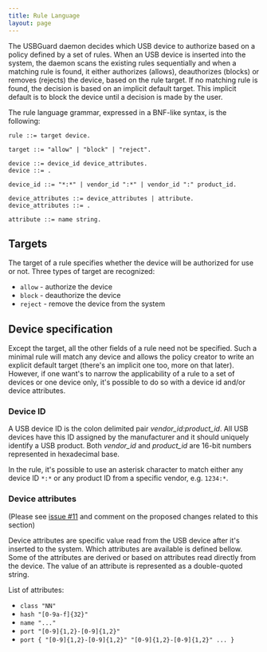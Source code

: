 ```yaml
---
title: Rule Language
layout: page
---
```


The USBGuard daemon decides which USB device to authorize based on a policy defined by a set of rules. When an USB device is inserted into the system, the daemon scans the existing rules sequentially and when a matching rule is found, it either authorizes (allows), deauthorizes (blocks) or removes (rejects) the device, based on the rule target. If no matching rule is found, the decision is based on an implicit default target. This implicit default is to block the device until a decision is made by the user.

The rule language grammar, expressed in a BNF-like syntax, is the following:

    rule ::= target device.

    target ::= "allow" | "block" | "reject".

    device ::= device_id device_attributes.
    device ::= .

    device_id ::= "*:*" | vendor_id ":*" | vendor_id ":" product_id.

    device_attributes ::= device_attributes | attribute.
    device_attributes ::= .

    attribute ::= name string.

## Targets

The target of a rule specifies whether the device will be authorized for use or not. Three types of target are recognized:

 * `allow` - authorize the device
 * `block` - deauthorize the device
 * `reject` - remove the device from the system

## Device specification

Except the target, all the other fields of a rule need not be specified. Such a minimal rule will match any device and allows the policy creator to write an explicit default target (there's an implicit one too, more on that later). However, if one want's to narrow the applicability of a rule to a set of devices or one device only, it's possible to do so with a device id and/or device attributes.

### Device ID

A USB device ID is the colon delimited pair *vendor\_id:product\_id*. All USB devices have this ID assigned by the manufacturer and it should uniquely identify a USB product. Both *vendor\_id* and *product\_id* are 16-bit numbers represented in hexadecimal base.

In the rule, it's possible to use an asterisk character to match either any device ID `*:*` or any product ID from a specific vendor, e.g. `1234:*`.

### Device attributes

(Please see [issue #11](https://github.com/dkopecek/usbguard/issues/11) and comment on the proposed changes related to this section)

Device attributes are specific value read from the USB device after it's inserted to the system. Which attributes are available is defined bellow. Some of the attributes are derived or based on attributes read directly from the device. The value of an attribute is represented as a double-quoted string.

List of attributes:

 * `class "NN"`
 * `hash "[0-9a-f]{32}"`
 * `name "..."`
 * `port "[0-9]{1,2}-[0-9]{1,2}"`
 * `port { "[0-9]{1,2}-[0-9]{1,2}" "[0-9]{1,2}-[0-9]{1,2}" ... }`
 
